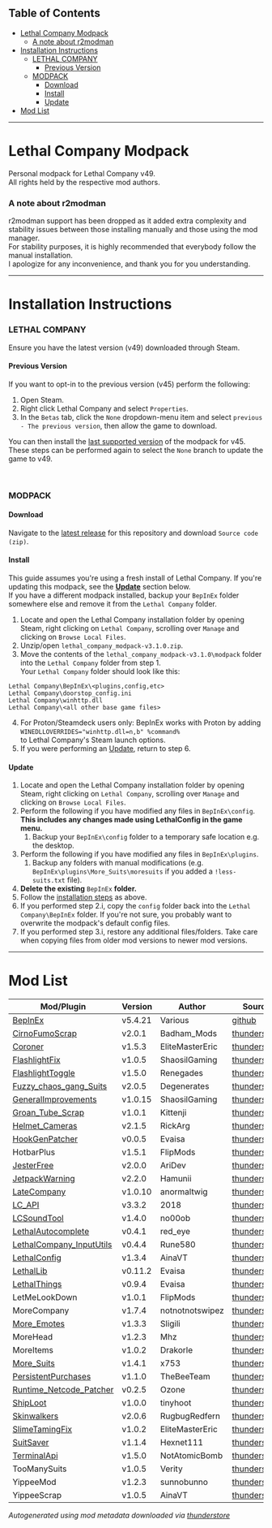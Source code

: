 ## Table of Contents

- [Lethal Company Modpack](#lethal-company-modpack)
    - [A note about r2modman](#a-note-about-r2modman)
- [Installation Instructions](#installation-instructions)
    - [LETHAL COMPANY](#lethal-company)
      - [Previous Version](#previous-version)
    - [MODPACK](#modpack)
      - [Download](#download)
      - [Install](#install)
      - [Update](#update)
- [Mod List](#mod-list)

---
# Lethal Company Modpack
Personal modpack for Lethal Company v49.\
All rights held by the respective mod authors.

### A note about r2modman
r2modman support has been dropped as it added extra complexity and stability issues between those installing manually and those using the mod manager.\
For stability purposes, it is highly recommended that everybody follow the manual installation.\
I apologize for any inconvenience, and thank you for you understanding.

---
# Installation Instructions
### LETHAL COMPANY
Ensure you have the latest version (v49) downloaded through Steam. 

#### Previous Version
If you want to opt-in to the previous version (v45) perform the following:
1. Open Steam.
2. Right click Lethal Company and select `Properties`.
3. In the `Betas` tab, click the `None` dropdown-menu item and select `previous - The previous version`, then allow the game to download.

You can then install the [last supported version](https://github.com/konovic/lethal_company_modpack/releases/tag/v2.7.0) of the modpack for v45.\
These steps can be performed again to select the `None` branch to update the game to v49.

<br>

### MODPACK

#### Download
Navigate to the [latest release](https://github.com/konovic/lethal_company_modpack/releases/latest) for this repository and download `Source code (zip)`.

#### Install
This guide assumes you're using a fresh install of Lethal Company. If you're updating this modpack, see the [**Update**](https://github.com/konovic/lethal_company_modpack#update) section below.\
If you have a different modpack installed, backup your `BepInEx` folder somewhere else and remove it from the `Lethal Company` folder.
1. Locate and open the Lethal Company installation folder by opening Steam, right clicking on `Lethal Company`, scrolling over `Manage` and clicking on `Browse Local Files`.
2. Unzip/open `lethal_company_modpack-v3.1.0.zip`.
3. Move the contents of the `lethal_company_modpack-v3.1.0\modpack` folder into the `Lethal Company` folder from step 1.\
Your `Lethal Company` folder should look like this:
```
Lethal Company\BepInEx\<plugins,config,etc>
Lethal Company\doorstop_config.ini
Lethal Company\winhttp.dll
Lethal Company\<all other base game files>
```
4. For Proton/Steamdeck users only: BepInEx works with Proton by adding\
`WINEDLLOVERRIDES="winhttp.dll=n,b" %command%`\
to Lethal Company's Steam launch options.
5. If you were performing an [Update](https://github.com/konovic/lethal_company_modpack#update), return to step 6.

#### Update
1. Locate and open the Lethal Company installation folder by opening Steam, right clicking on `Lethal Company`, scrolling over `Manage` and clicking on `Browse Local Files`.
2. Perform the following if you have modified any files in `BepInEx\config`. **This includes any changes made using LethalConfig in the game menu.**
    1. Backup your `BepInEx\config` folder to a temporary safe location e.g. the desktop.
3. Perform the following if you have modified any files in `BepInEx\plugins`.
    1. Backup any folders with manual modifications (e.g. `BepInEx\plugins\More_Suits\moresuits` if you added a `!less-suits.txt` file).
4. **Delete the existing** `BepInEx` **folder.**
5. Follow the [installation steps](https://github.com/konovic/lethal_company_modpack#modpack) as above.
6. If you performed step 2.i, copy the `config` folder back into the `Lethal Company\BepInEx` folder. If you're not sure, you probably want to overwrite the modpack's default config files.
7. If you performed step 3.i, restore any additional files/folders. Take care when copying files from older mod versions to newer mod versions.

---
# Mod List
| Mod/Plugin                                                                                 | Version | Author          | Source                                                                                        |
| ------------------------------------------------------------------------------------------ | ------- | --------------- | --------------------------------------------------------------------------------------------- |
| [BepInEx](https://github.com/BepInEx/BepInEx)                                              | v5.4.21 | Various         | [github](https://github.com/BepInEx/BepInEx/releases/tag/v5.4.21)                             |
| [CirnoFumoScrap](https://github.com/Badhamknibbs/Cirno-Fumo-Scrap-mod_LC)                  | v2.0.1  | Badham_Mods     | [thunderstore](https://thunderstore.io/c/lethal-company/p/Badham_Mods/CirnoFumoScrap)         |
| [Coroner](https://github.com/EliteMasterEric/Coroner)                                      | v1.5.3  | EliteMasterEric | [thunderstore](https://thunderstore.io/c/lethal-company/p/EliteMasterEric/Coroner)            |
| [FlashlightFix](https://github.com/Shaosil/LethalCompanyMods-FlashlightFix)                | v1.0.5  | ShaosilGaming   | [thunderstore](https://thunderstore.io/c/lethal-company/p/ShaosilGaming/FlashlightFix)        |
| [FlashlightToggle](https://github.com/redassser/Lc-Flashlight)                             | v1.5.0  | Renegades       | [thunderstore](https://thunderstore.io/c/lethal-company/p/Renegades/FlashlightToggle)         |
| [Fuzzy_chaos_gang_Suits](https://thunderstore.io/c/lethal-company/p/x753/More_Suits/)      | v2.0.5  | Degenerates     | [thunderstore](https://thunderstore.io/c/lethal-company/p/Degenerates/Fuzzy_chaos_gang_Suits) |
| [GeneralImprovements](https://github.com/Shaosil/LethalCompanyMods-GeneralImprovements)    | v1.0.15 | ShaosilGaming   | [thunderstore](https://thunderstore.io/c/lethal-company/p/ShaosilGaming/GeneralImprovements)  |
| [Groan_Tube_Scrap](https://github.com/ChrisFeline)                                         | v1.0.1  | Kittenji        | [thunderstore](https://thunderstore.io/c/lethal-company/p/Kittenji/Groan_Tube_Scrap)          |
| [Helmet_Cameras](https://github.com/The0therOne/Helmet_Cameras)                            | v2.1.5  | RickArg         | [thunderstore](https://thunderstore.io/c/lethal-company/p/RickArg/Helmet_Cameras)             |
| [HookGenPatcher](https://github.com/harbingerofme/Bepinex.Monomod.HookGenPatcher)          | v0.0.5  | Evaisa          | [thunderstore](https://thunderstore.io/c/lethal-company/p/Evaisa/HookGenPatcher)              |
| HotbarPlus                                                                                 | v1.5.1  | FlipMods        | [thunderstore](https://thunderstore.io/c/lethal-company/p/FlipMods/HotbarPlus)                |
| [JesterFree](https://github.com/AriDeve/JesterFree)                                        | v2.0.0  | AriDev          | [thunderstore](https://thunderstore.io/c/lethal-company/p/AriDev/JesterFree)                  |
| [JetpackWarning](https://github.com/Hamunii/JetpackWarning)                                | v2.2.0  | Hamunii         | [thunderstore](https://thunderstore.io/c/lethal-company/p/Hamunii/JetpackWarning)             |
| [LateCompany](https://github.com/ANormalTwig/LC-LateCompany)                               | v1.0.10 | anormaltwig     | [thunderstore](https://thunderstore.io/c/lethal-company/p/anormaltwig/LateCompany)            |
| [LC_API](https://github.com/steven4547466/LC-API)                                          | v3.3.2  | 2018            | [thunderstore](https://thunderstore.io/c/lethal-company/p/2018/LC_API)                        |
| [LCSoundTool](https://github.com/no00ob/LCSoundTool)                                       | v1.4.0  | no00ob          | [thunderstore](https://thunderstore.io/c/lethal-company/p/no00ob/LCSoundTool)                 |
| [LethalAutocomplete](https://github.com/IlyaChichkov/LethalAutocompleteMod)                | v0.4.1  | red_eye         | [thunderstore](https://thunderstore.io/c/lethal-company/p/red_eye/LethalAutocomplete)         |
| [LethalCompany_InputUtils](https://github.com/Rune580/LethalCompanyInputUtils)             | v0.4.4  | Rune580         | [thunderstore](https://thunderstore.io/c/lethal-company/p/Rune580/LethalCompany_InputUtils)   |
| [LethalConfig](https://github.com/AinaVT/LethalConfig)                                     | v1.3.4  | AinaVT          | [thunderstore](https://thunderstore.io/c/lethal-company/p/AinaVT/LethalConfig)                |
| [LethalLib](https://github.com/EvaisaDev/LethalLib)                                        | v0.11.2 | Evaisa          | [thunderstore](https://thunderstore.io/c/lethal-company/p/Evaisa/LethalLib)                   |
| [LethalThings](https://github.com/EvaisaDev/LethalThings)                                  | v0.9.4  | Evaisa          | [thunderstore](https://thunderstore.io/c/lethal-company/p/Evaisa/LethalThings)                |
| LetMeLookDown                                                                              | v1.0.1  | FlipMods        | [thunderstore](https://thunderstore.io/c/lethal-company/p/FlipMods/LetMeLookDown)             |
| MoreCompany                                                                                | v1.7.4  | notnotnotswipez | [thunderstore](https://thunderstore.io/c/lethal-company/p/notnotnotswipez/MoreCompany)        |
| [More_Emotes](https://www.youtube.com/watch?v=GMgsFZ4rkEI)                                 | v1.3.3  | Sligili         | [thunderstore](https://thunderstore.io/c/lethal-company/p/Sligili/More_Emotes)                |
| MoreHead                                                                                   | v1.2.3  | Mhz             | [thunderstore](https://thunderstore.io/c/lethal-company/p/Mhz/MoreHead)                       |
| MoreItems                                                                                  | v1.0.2  | Drakorle        | [thunderstore](https://thunderstore.io/c/lethal-company/p/Drakorle/MoreItems)                 |
| [More_Suits](https://github.com/x753/Lethal-Company-More-Suits)                            | v1.4.1  | x753            | [thunderstore](https://thunderstore.io/c/lethal-company/p/x753/More_Suits)                    |
| [PersistentPurchases](https://github.com/NotSoEpic/PeristentPurchases)                     | v1.1.0  | TheBeeTeam      | [thunderstore](https://thunderstore.io/c/lethal-company/p/TheBeeTeam/PersistentPurchases)     |
| [Runtime_Netcode_Patcher](https://github.com/NicholasScott1337/RuntimeNetcodeRPCValidator) | v0.2.5  | Ozone           | [thunderstore](https://thunderstore.io/c/lethal-company/p/Ozone/Runtime_Netcode_Patcher)      |
| [ShipLoot](https://github.com/tinyhoot/ShipLoot)                                           | v1.0.0  | tinyhoot        | [thunderstore](https://thunderstore.io/c/lethal-company/p/tinyhoot/ShipLoot)                  |
| [Skinwalkers](https://rugbug.net/skinwalkers)                                              | v2.0.6  | RugbugRedfern   | [thunderstore](https://thunderstore.io/c/lethal-company/p/RugbugRedfern/Skinwalkers)          |
| [SlimeTamingFix](https://github.com/EliteMasterEric/SlimeTamingFix)                        | v1.0.2  | EliteMasterEric | [thunderstore](https://thunderstore.io/c/lethal-company/p/EliteMasterEric/SlimeTamingFix)     |
| [SuitSaver](https://github.com/Hexnet111/SuitSaver)                                        | v1.1.4  | Hexnet111       | [thunderstore](https://thunderstore.io/c/lethal-company/p/Hexnet111/SuitSaver)                |
| [TerminalApi](https://github.com/NotAtomicBomb/TerminalApi)                                | v1.5.0  | NotAtomicBomb   | [thunderstore](https://thunderstore.io/c/lethal-company/p/NotAtomicBomb/TerminalApi)          |
| TooManySuits                                                                               | v1.0.5  | Verity          | [thunderstore](https://thunderstore.io/c/lethal-company/p/Verity/TooManySuits)                |
| YippeeMod                                                                                  | v1.2.3  | sunnobunno      | [thunderstore](https://thunderstore.io/c/lethal-company/p/sunnobunno/YippeeMod)               |
| YippeeScrap                                                                                | v1.0.5  | AinaVT          | [thunderstore](https://thunderstore.io/c/lethal-company/p/AinaVT/YippeeScrap)                 |

*Autogenerated using mod metadata downloaded via [thunderstore](https://thunderstore.io/c/lethal-company)*
